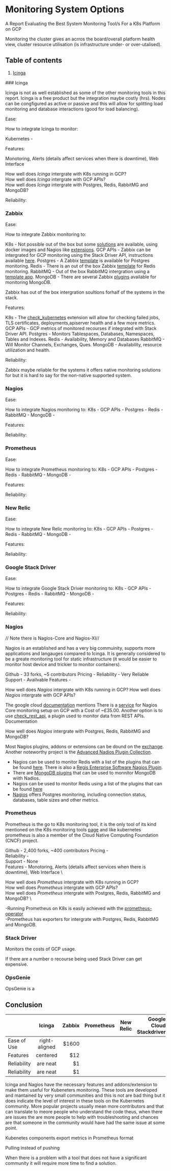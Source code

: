 # Monitoring System Options

A Report Evaluating the Best System Monitoring Tool/s For a K8s Platform on GCP

Monitoring the cluster gives an acrros the board/overall platform health view, cluster resource utilisation (is infrastructure under- or over-utalised).

## Table of contents
1. [Icinga](#icinga)

<a name="icinga"/>
### Icinga

Icinga is not as well established as some of the other monitoring tools in this report. Icinga is a free product but the integration maybe costly (hrs).
Nodes can be congfigured as active or passive and this will allow for splitting load monitoring and database interactions (good for load balancing).

Ease:

How to integrate Icinga to monitor:

  Kubernetes -
 
Features: 

  Monotoring, Alerts (details affect services when there is downtime), Web Interface 

How well does *Icinga* intergrate with K8s running in GCP? \
How well does *Icinga* intergrate with GCP APIs? \
How well does *Icinga* intergrate with Postgres, Redis, RabbitMG and MongoDB? 

Reliability:


### Zabbix

Ease:

How to integrate Zabbix monitoring to:

  K8s - Not possible out of the box but some [solutions](https://www.zabbix.com/integrations/kubernetes) are available, using docker images and Nagios like [extensions](https://github.com/agapoff/check_kubernetes).
  GCP APIs - Zabbix can be intergrated for GCP monitoring using the Stack Driver API, instructions available [here](https://github.com/ingrammicro/gcpmetrics/wiki/Google-Cloud-Platform-monitoring-with-Zabbix).
  Postgres - A Zabbix [template](https://www.zabbix.com/integrations/postgresql) is available for Postgres monitoring.
  Redis - There is an out of the box Zabbix [template](https://www.zabbix.com/integrations/redis) for Redis monitoring.
  RabbitMQ - Out of the box RabbitMQ intergration using a [template app](https://www.zabbix.com/integrations/rabbitmq).
  MongoDB - There are several Zabbix [plugins](https://www.zabbix.com/integrations/mongodb) available for monitoring MongoDB.
  
  Zabbix has out of the box intergration soultions forhalf of the systems in the stack.
  
Features:

  K8s - The [check_kubernetes](https://github.com/agapoff/check_kubernetes) extension will allow for checking failed jobs, TLS certificates, deployments,apiserver health and a few more metrics.
  GCP APIs - GCP metrics of monitored recourses if integrated with Stack Driver API.
  Postgres - Monitors Tablespaces, Databases, Namespaces, Tables and Indexes.
  Redis - Availability, Memory and Databases
  RabbitMQ - Will Monitor Channels, Exchanges, Ques.
  MongoDB -  Availability, resource utilization and health.

Reliability:

Zabbix maybe reliable for the systems it offers native monitoring solutions for  but it is hard to say for the non-native supported system.

### Nagios

Ease:

How to integrate Nagios monitoring to:
  K8s - GCP APIs - Postgres - Redis - RabbitMQ - MongoDB - 
  
Features:
  


Reliability:



### Prometheus

Ease:

How to integrate Prometheus monitoring to:
  K8s - GCP APIs - Postgres - Redis - RabbitMQ - MongoDB - 
  
Features:
  


Reliability:


### New Relic

Ease:

How to integrate New Relic monitoring to:
  K8s - GCP APIs - Postgres - Redis - RabbitMQ - MongoDB - 
  
Features:
  


Reliability:


### Google Stack Driver

Ease:

How to integrate Google Stack Driver monitoring to:
  K8s - GCP APIs - Postgres - Redis - RabbitMQ - MongoDB - 
  
Features:
  


Reliability:


### Nagios

// Note there is Nagios-Core and Nagios-XI//

Nagios is an established and has a very big commuinity, supports more applications and langauges compared to Icinga. It is generally considered to be a greate monitoring tool for static infrastructure (it would be easier to monitor host device and trickier to monitor containers). 

Github - 33 forks, ~5 contributors
Pricing - 
Reliability - Very Reliable 
Support - Availvable
Features - 

How well does *Nagios* intergrate with K8s running in GCP?
How well does *Nagios* intergrate with GCP APIs?

The google cloud [documentation](https://cloud.google.com/docs/compare/data-centers/management) mentions 
There is a [service](https://console.cloud.google.com/marketplace/product/cloud-infrastructure-services/nagios-ubuntu-20-04?pli=1&project=autobot-296021&folder=&organizationId=) for Nagios Core monitoring setup on GCP with a Cost of ~£35.00. Another option is to use [check_rest_api](https://exchange.nagios.org/directory/Plugins/Network-Protocols/HTTP/check_rest_api-%7C-Monitor-data-from-a-REST-API/details), a plugin used to monitor data from REST APIs. Documentation

How well does *Nagios* intergrate with Postgres, Redis, RabbitMG and MongoDB?

Most Nagios plugins, addons or extensions can be dound on the [exchange](https://exchange.nagios.org). Another noteworthy project is the [Advanced Nadios Plugin Collection](https://github.com/harisekhon/nagios-plugins).

- Nagios can be used to monitor Redis with a list of the plugins that can be found [here](https://github.com/harisekhon/nagios-plugins). There is also a [Regis Enterprise Software Nagios Plugin](https://docs.redislabs.com/latest/rs/administering/monitoring-metrics/nagios-plugin/).
- There are [MongoDB plugins](https://github.com/mzupan/nagios-plugin-mongodb) that can be used to monnitor MongoDB wiith Nadios.
- Nagios can be used to monitor Redis using a list of the plugins that can be found [here](https://github.com/harisekhon/nagios-plugins)
- [Nagios](https://www.nagios.com/solutions/postgres-monitoring/) offers Postgres monitoring, including connection status, databases, table sizes and other metrics.


### Prometheus

Prometheus is the go to K8s monitoring tool, it is the only tool of its kind mentioned on the K8s monitoring tools [page](https://kubernetes.io/docs/tasks/debug-application-cluster/resource-usage-monitoring/) and like kubernetes prometheus is also a member of the Cloud Native Computing Foundation (CNCF) project.

Github - 2,400 forks, ~400 contributors
Pricing - \
Reliability - \
Support - None \
Features - Monotoring, Alerts (details affect services when there is downtime), Web Interface \

How well does *Prometheus* intergrate with K8s running in GCP? \
How well does *Prometheus* intergrate with GCP APIs? \
How well does *Prometheus* intergrate with Postgres, Redis, RabbitMG and MongoDB? \

-Running Prometheus on K8s is easily achieved with the [prometheus-operator](https://github.com/prometheus-operator/prometheus-operator) \
-Prometheus has exporters for intergrate with Postgres, Redis, RabbitMG and MongoDB.

### Stack Driver 

Monitors the costs of GCP usage.

If there are a number o recourse being used Stack Driver can get expensive.

### OpsGenie

OpsGenie is a 

## Conclusion


|             | Icinga                |Zabbix                 |Prometheus              |New Relic               |Google Cloud Stackdriver|Opsgenie             |
| ------------|:---------------------:|----------------------:|-----------------------:|:----------------------:|-----------------------:|--------------------:|
| Ease of Use | right-aligned | $1600 |                       |                        |                        |                        |                     |
| Features    | centered      |   $12 |                       |                        |                        |                        |                     |
| Reliability | are neat      |    $1 |                       |                        |                        |                        |                     |
| Reliability | are neat      |    $1 |                       |                        |                        |                        |                     |


Icinga and Nagios have the necessary features and addons/extension to make them useful for Kubeneters monitoring. These tools are developed and mantained by very small communities and this is not are bad thing but it does indicate the level of interest in these tools on the Kubernetes community. More popular projects usually mean more contributors and that can translate to meore people who understand the code theus, when there are issues the are more people to help with troubleshooting and chances are that someone in the community would have had the same issue at some point.

Kubenetes components export metrics in Prometheus format

Pulling instead of pushing

When there is a problem with a tool that does not have a significant community it will require more time to find a solution. 

